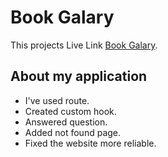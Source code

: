 # Book Galary 

This projects Live Link [Book Galary](https://earnest-zabaione-831f1f.netlify.app/).

## About my application
- I've used route.
- Created custom hook.
- Answered question.
- Added not found page.
- Fixed the website more reliable.



